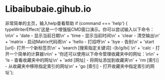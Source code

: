 # Libaibubaie.gihub.io
非常简单的主页，输入help查看帮助
      if (command === 'help') {
        typeWriterEffect('这是一个增强版CMD窗口演示。你可以尝试输入以下命令：\n\n' +
          'date - 显示当前日期\n' +
          'time - 显示当前时间\n' +
          'clear - 清空输出\n' +
          'matrix - 启动Matrix代码雨\n' +
          'hello - 打招呼\n' +
          'bye - 告别\n' +
          'start [url]- 打开一个新标签页\n' +
          'search [搜索指定关键词] -[b/g/bi] \n' +
          'calc - 打开一个简单的计算器\n\n' +
          '你还可以使用以下命令管理收藏夹中的网址：\n\n' +
          'ls - 查看收藏夹中的网址\n' +
          'add [网址] - 将网址添加到收藏夹\n' +
          'rm [索引] - 从收藏夹中移除指定索引的网址\n' +
          'go [索引] - 打开收藏夹中指定索引的网址');
